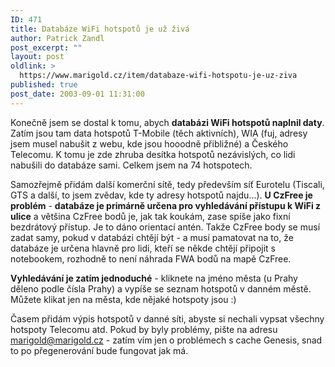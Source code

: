 ```yaml
---
ID: 471
title: Databáze WiFi hotspotů je už živá
author: Patrick Zandl
post_excerpt: ""
layout: post
oldlink: >
  https://www.marigold.cz/item/databaze-wifi-hotspotu-je-uz-ziva
published: true
post_date: 2003-09-01 11:31:00
---
```

<p>
Konečně jsem se dostal k tomu, abych <STRONG>databázi WiFi hotspotů naplnil daty</STRONG>. Zatím jsou tam data hotspotů T-Mobile (těch aktivních), WIA (fuj, adresy jsem musel nabušit z webu, kde jsou hooodně přibližné) a Českého Telecomu. K tomu je zde zhruba desítka hotspotů nezávislých, co lidi nabušili do databáze sami. Celkem jsem na 74 hotspotech. </p>

<p>
Samozřejmě přidám další komerční sítě, tedy především síť Eurotelu (Tiscali, GTS a další, to jsem zvědav, kde ty adresy hotspotů najdu...). <STRONG>U CzFree je problém</STRONG> - <STRONG>databáze je primárně určena pro vyhledávání&#160;přístupu k WiFi z ulice</STRONG> a většina CzFree bodů je, jak tak koukám, zase spíše jako fixní bezdrátový přístup. Je to dáno orientací antén. Takže CzFree body se musí zadat samy, pokud v databázi chtějí být - a musí pamatovat na to, že databáze je určena hlavně pro lidi, kteří se někde chtějí připojit s notebookem, rozhodně to není náhrada FWA bodů na mapě CzFree. </p>

<p>
<STRONG>Vyhledávání je zatím jednoduché</STRONG> - kliknete na jméno města (u Prahy děleno podle čísla Prahy) a vypíše se seznam hotspotů v danném městě. Můžete klikat jen na města, kde nějaké hotspoty jsou :)</p>

<p>
Časem přidám výpis hotspotů v danné síti, abyste si nechali vypsat všechny hotspoty Telecomu atd. Pokud by byly problémy, pište na adresu <A href="mailto:marigold@marigold.cz">marigold@marigold.cz</A> - zatím vím jen o problémech s cache Genesis, snad to po přegenerování bude fungovat jak má.</p>
